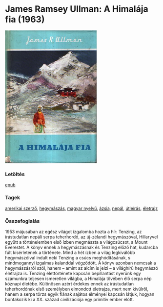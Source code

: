 # <a name="id_953">James Ramsey Ullman: A Himalája fia (1963)</a>
<img src="https://github.com/BercziSandor/calibre_lib/raw/main/libs/main/James%20Ramsey%20Ullman/A%20Himalaja%20fia%20%28953%29/cover.jpg" alt="cover" width="300"/>

### Letöltés
[epub](https://github.com/BercziSandor/calibre_lib/raw/main/libs/main/James%20Ramsey%20Ullman/A%20Himalaja%20fia%20%28953%29/A%20Himalaja%20fia%20-%20James%20Ramsey%20Ullman.epub)

### Tagek
[amerikai szerző](https://github.com/berczisandor/calibre_lib/blob/main/main/_tags/amerikai%20szerz%c5%91.md), [hegymászás](https://github.com/berczisandor/calibre_lib/blob/main/main/_tags/hegym%c3%a1sz%c3%a1s.md), [magyar nyelvű](https://github.com/berczisandor/calibre_lib/blob/main/main/_tags/magyar%20nyelv%c5%b1.md), [ázsia](https://github.com/berczisandor/calibre_lib/blob/main/main/_tags/%c3%a1zsia.md), [nepál](https://github.com/berczisandor/calibre_lib/blob/main/main/_tags/nep%c3%a1l.md), [útleírás](https://github.com/berczisandor/calibre_lib/blob/main/main/_tags/%c3%batle%c3%adr%c3%a1s.md), [életrajz](https://github.com/berczisandor/calibre_lib/blob/main/main/_tags/%c3%a9letrajz.md)

### Összefoglalás
<p class="description">1953 májusában az egész világot izgalomba hozta a hír: Tenzing, az írástudatlan nepáli serpa teherhordó, az új-zélandi hegymászóval, Hillaryvel együtt a történelemben első ízben megmászta a világcsúcsot, a Mount Everestet. A könyv ennek a hegymászásnak és Tenzing előző hat, kudarcba fúlt kísérletének a története. Mind a hét ízben a világ legkiválóbb hegymászóival indult neki Tenzing a csúcs meghódításának, s mindmegannyi izgalmas kalanddal végződött. A könyv azonban nemcsak a hegymászásról szól, hanem – amint az alcím is jelzi – a világhírű hegymászó életrajza is. Tenzing élettörténete kapcsán bepillantást nyerünk egy számunkra teljesen ismeretlen világba, a Himalája tövében élő serpa nép köznapi életébe. Különösen azért érdekes ennek az írástudatlan teherhordónak első személyben elmondott életrajza, mert nem kívülről, hanem a serpa törzs egyik fiának sajátos élményei kapcsán látjuk, hogyan bontakozik ki a XX. század civilizációja egy primitív ember előtt.</p>


